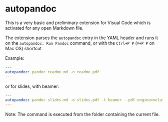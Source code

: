 # autopandoc

This is a very basic and preliminary extension for Visual Code which is activated for any open Markdown file.

The extension parses the `autopandoc` entry in the YAML header and runs it on the `autopandoc: Run Pandoc` command, or with the `Ctrl+P P` (`⌘+P P` on Mac OS) shortcut

Example:

```yaml
---
autopandoc: pandoc readme.md -o readme.pdf
---
```

or for slides, with beamer:

```yaml
---
autopandoc: pandoc slides.md -o slides.pdf -t beamer --pdf-engine=xelatex
---
```

Note: The command is executed from the folder containing the current file.

